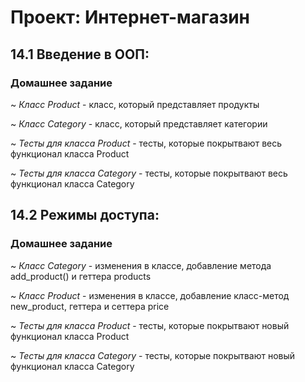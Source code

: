 # **Проект: Интернет-магазин**
## **14.1 Введение в ООП:**
### Домашнее задание
~ *Класс Product* - класс, который представляет продукты

~ *Класс Category* - класс, который представляет категории

~ *Тесты для класса Product* - тесты, которые покрытвают весь функционал класса Product

~ *Тесты для класса Category* - тесты, которые покрытвают весь функционал класса Category

## **14.2 Режимы доступа:**
### Домашнее задание
~ *Класс Category* - изменения в классе, добавление метода add_product() и геттера products

~ *Класс Product* - изменения в классе, добавление класс-метод new_product, геттера и сеттера price

~ *Тесты для класса Product* - тесты, которые покрытвают новый функционал класса Product

~ *Тесты для класса Category* - тесты, которые покрытвают новый функционал класса Category
